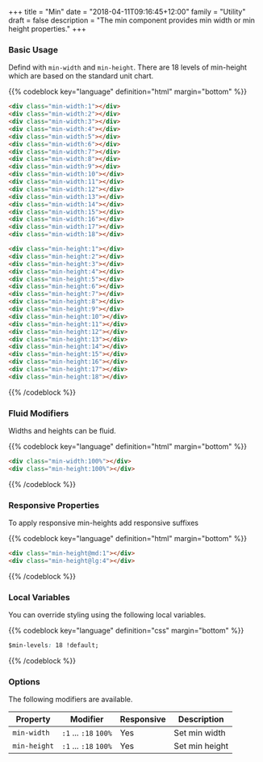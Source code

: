 +++
title = "Min"
date = "2018-04-11T09:16:45+12:00"
family = "Utility"
draft = false
description = "The min component provides min width or min height properties."
+++

### Basic Usage

Defind with `min-width` and `min-height`. There are 18 levels of min-height which are based on the standard unit chart.

{{% codeblock key="language" definition="html" margin="bottom" %}}
```html
<div class="min-width:1"></div>
<div class="min-width:2"></div>
<div class="min-width:3"></div>
<div class="min-width:4"></div>
<div class="min-width:5"></div>
<div class="min-width:6"></div>
<div class="min-width:7"></div>
<div class="min-width:8"></div>
<div class="min-width:9"></div>
<div class="min-width:10"></div>
<div class="min-width:11"></div>
<div class="min-width:12"></div>
<div class="min-width:13"></div>
<div class="min-width:14"></div>
<div class="min-width:15"></div>
<div class="min-width:16"></div>
<div class="min-width:17"></div>
<div class="min-width:18"></div>

<div class="min-height:1"></div>
<div class="min-height:2"></div>
<div class="min-height:3"></div>
<div class="min-height:4"></div>
<div class="min-height:5"></div>
<div class="min-height:6"></div>
<div class="min-height:7"></div>
<div class="min-height:8"></div>
<div class="min-height:9"></div>
<div class="min-height:10"></div>
<div class="min-height:11"></div>
<div class="min-height:12"></div>
<div class="min-height:13"></div>
<div class="min-height:14"></div>
<div class="min-height:15"></div>
<div class="min-height:16"></div>
<div class="min-height:17"></div>
<div class="min-height:18"></div>
```
{{% /codeblock %}}

### Fluid Modifiers

Widths and heights can be fluid.

{{% codeblock key="language" definition="html" margin="bottom" %}}
```html
<div class="min-width:100%"></div>
<div class="min-height:100%"></div>
```
{{% /codeblock %}}

### Responsive Properties

To apply responsive min-heights add responsive suffixes

{{% codeblock key="language" definition="html" margin="bottom" %}}
```html
<div class="min-height@md:1"></div>
<div class="min-height@lg:4"></div>
```
{{% /codeblock %}}

### Local Variables

You can override styling using the following local variables.

{{% codeblock key="language" definition="css" margin="bottom" %}}
```css
$min-levels: 18 !default;
```
{{% /codeblock %}}

### Options

The following modifiers are available.

<table class="table width:100% table:pile table@sm:unpile">
  <thead>
    <tr>
      <th>
        Property
      </th>
      <th>
        Modifier
      </th>
      <th>
        Responsive
      </th>
      <th>
        Description
      </th>
    </tr>
  </thead>
  <tr>
    <td data-label="Properties">
      <code>min-width</code>
    </td>
    <td data-label="Attributes">
      <code>:1</code> ... <code>:18</code> <code>100%</code>
    </td>
    <td data-label="Responsive">
      Yes
    </td>
    <td class="row:reverse">
      Set min width
    </td>
  </tr>
  <tr>
    <td data-label="Properties">
      <code>min-height</code>
    </td>
    <td data-label="Attributes">
      <code>:1</code> ... <code>:18</code> <code>100%</code>
    </td>
    <td data-label="Responsive">
      Yes
    </td>
    <td class="row:reverse">
      Set min height
    </td>
  </tr>
</table>
